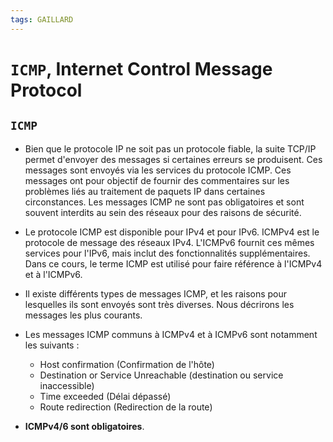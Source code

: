 ```yaml
---
tags: GAILLARD
---
```


# `ICMP`, Internet Control Message Protocol


## `ICMP`

* Bien que le protocole IP ne soit pas un protocole fiable, la suite TCP/IP permet d'envoyer des messages si certaines erreurs se produisent. Ces messages sont envoyés via les services du protocole ICMP. Ces messages ont pour objectif de fournir des commentaires sur les problèmes liés au traitement de paquets IP dans certaines circonstances. Les messages ICMP ne sont pas obligatoires et sont souvent interdits au sein des réseaux pour des raisons de sécurité.

* Le protocole ICMP est disponible pour IPv4 et pour IPv6. ICMPv4 est le protocole de message des réseaux IPv4. L'ICMPv6 fournit ces mêmes services pour l'IPv6, mais inclut des fonctionnalités supplémentaires. Dans ce cours, le terme ICMP est utilisé pour faire référence à l'ICMPv4 et à l'ICMPv6.

* Il existe différents types de messages ICMP, et les raisons pour lesquelles ils sont envoyés sont très diverses. Nous décrirons les messages les plus courants.


* Les messages ICMP communs à ICMPv4 et à ICMPv6 sont notamment les suivants :

    * Host confirmation (Confirmation de l'hôte)
    * Destination or Service Unreachable (destination ou service inaccessible)
    * Time exceeded (Délai dépassé)
    * Route redirection (Redirection de la route)

* **ICMPv4/6 sont obligatoires**.




